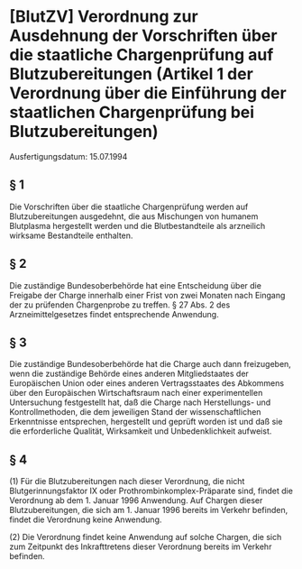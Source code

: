 # [BlutZV] Verordnung zur Ausdehnung der Vorschriften über die staatliche Chargenprüfung auf Blutzubereitungen (Artikel 1 der Verordnung über die Einführung der staatlichen Chargenprüfung bei Blutzubereitungen)

Ausfertigungsdatum: 15.07.1994

 

## § 1

Die Vorschriften über die staatliche Chargenprüfung werden auf Blutzubereitungen ausgedehnt, die aus Mischungen von humanem Blutplasma hergestellt werden und die Blutbestandteile als arzneilich wirksame Bestandteile enthalten.


## § 2

Die zuständige Bundesoberbehörde hat eine Entscheidung über die Freigabe der Charge innerhalb einer Frist von zwei Monaten nach Eingang der zu prüfenden Chargenprobe zu treffen. § 27 Abs. 2 des Arzneimittelgesetzes findet entsprechende Anwendung.


## § 3

Die zuständige Bundesoberbehörde hat die Charge auch dann freizugeben, wenn die zuständige Behörde eines anderen Mitgliedstaates der Europäischen Union oder eines anderen Vertragsstaates des Abkommens über den Europäischen Wirtschaftsraum nach einer experimentellen Untersuchung festgestellt hat, daß die Charge nach Herstellungs- und Kontrollmethoden, die dem jeweiligen Stand der wissenschaftlichen Erkenntnisse entsprechen, hergestellt und geprüft worden ist und daß sie die erforderliche Qualität, Wirksamkeit und Unbedenklichkeit aufweist.


## § 4

(1) Für die Blutzubereitungen nach dieser Verordnung, die nicht Blutgerinnungsfaktor IX oder Prothrombinkomplex-Präparate sind, findet die Verordnung ab dem 1. Januar 1996 Anwendung. Auf Chargen dieser Blutzubereitungen, die sich am 1. Januar 1996 bereits im Verkehr befinden, findet die Verordnung keine Anwendung.

(2) Die Verordnung findet keine Anwendung auf solche Chargen, die sich zum Zeitpunkt des Inkrafttretens dieser Verordnung bereits im Verkehr befinden.
